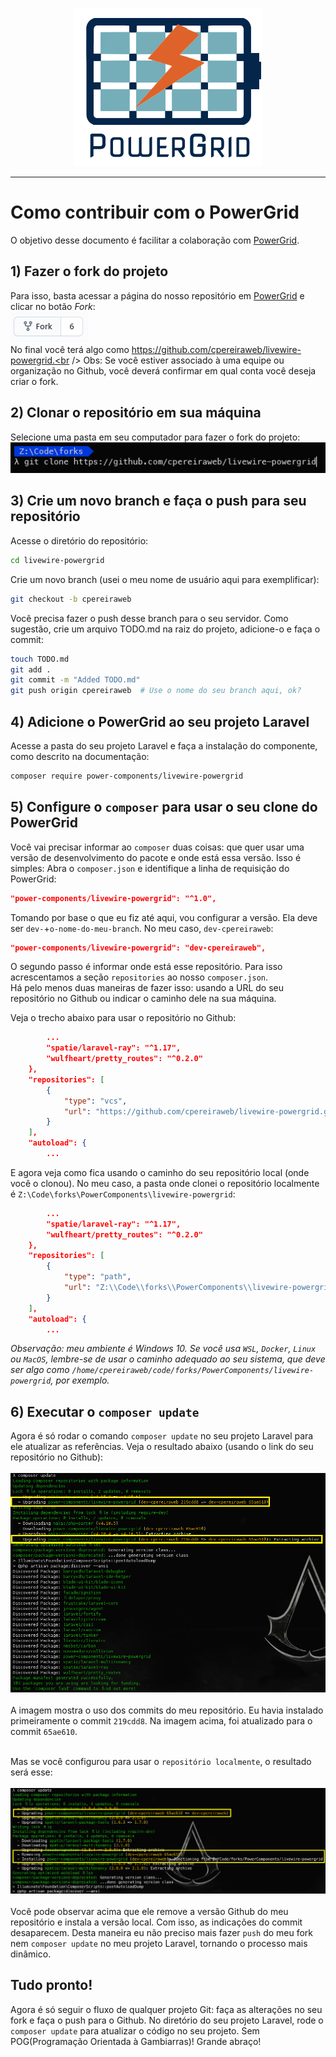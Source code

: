 <div align="center">
	<p><img  src="img/logo.png" alt="PowerGrid Logo"></p>
</div>

------

# Como contribuir com o PowerGrid

O objetivo desse documento é facilitar a colaboração com [PowerGrid](https://github.com/Power-Components/livewire-powergrid).

## 1) Fazer o fork do projeto
Para isso, basta acessar a página do nosso repositório em [PowerGrid](https://github.com/Power-Components/livewire-powergrid) e clicar no botão *Fork*:<br />
<img src="img/click-to-fork.png" /><br />
No final você terá algo como https://github.com/cpereiraweb/livewire-powergrid.<br />
Obs: Se você estiver associado à uma equipe ou organização no Github, você deverá confirmar em qual conta você deseja criar o fork.

## 2) Clonar o repositório em sua máquina
Selecione uma pasta em seu computador para fazer o fork do projeto:<br />
<img src="img/cloning-repo.png">

## 3) Crie um novo branch e faça o push para seu repositório
Acesse o diretório do repositório:
```bash
cd livewire-powergrid
```
Crie um novo branch (usei o meu nome de usuário aqui para exemplificar):
```bash
git checkout -b cpereiraweb
```
Você precisa fazer o push desse branch para o seu servidor.  Como sugestão, crie um arquivo TODO.md na raiz do projeto, adicione-o e faça o commit:
```bash
touch TODO.md
git add .
git commit -m "Added TODO.md"
git push origin cpereiraweb  # Use o nome do seu branch aqui, ok?
```
## 4) Adicione o PowerGrid ao seu projeto Laravel
Acesse a pasta do seu projeto Laravel e faça a instalação do componente, como descrito na documentação:
```bash
composer require power-components/livewire-powergrid
```
## 5) Configure o ```composer``` para usar o seu clone do PowerGrid
Você vai precisar informar ao `composer` duas coisas: que quer usar uma versão de desenvolvimento do pacote e onde está essa versão.  Isso é simples:
Abra o `composer.json` e identifique a linha de requisição do PowerGrid:
```json
"power-components/livewire-powergrid": "^1.0",
```
Tomando por base o que eu fiz até aqui, vou configurar a versão.  Ela deve ser `dev-`+`o-nome-do-meu-branch`.  No meu caso, `dev-cpereiraweb`:
```json
"power-components/livewire-powergrid": "dev-cpereiraweb",
```
O segundo passo é informar onde está esse repositório. Para isso acrescentamos a seção `repositories` ao nosso `composer.json`.  
Há pelo menos duas maneiras de fazer isso: usando a URL do seu repositório no Github ou indicar o caminho dele na sua máquina.

Veja o trecho abaixo para usar o repositório no Github:
```json
        ...
        "spatie/laravel-ray": "^1.17",
        "wulfheart/pretty_routes": "^0.2.0"
    },
    "repositories": [
        {
            "type": "vcs",
            "url": "https://github.com/cpereiraweb/livewire-powergrid.git"
        }
    ],
    "autoload": {
        ...
```

E agora veja como fica usando o caminho do seu repositório local (onde você o clonou).  No meu caso, a pasta onde clonei o repositório localmente é `Z:\Code\forks\PowerComponents\livewire-powergrid`:
```json
        ...
        "spatie/laravel-ray": "^1.17",
        "wulfheart/pretty_routes": "^0.2.0"
    },
    "repositories": [
        {
            "type": "path",
            "url": "Z:\\Code\\forks\\PowerComponents\\livewire-powergrid"
        }
    ],
    "autoload": {
        ...
```
*Observação: meu ambiente é Windows 10.  Se você usa `WSL`, `Docker`, `Linux` ou `MacOS`, lembre-se de usar o caminho adequado ao seu sistema, que deve ser algo como `/home/cpereiraweb/code/forks/PowerComponents/livewire-powergrid`, por exemplo.*<br />

## 6) Executar o `composer update`
Agora é só rodar o comando `composer update` no seu projeto Laravel para ele atualizar as referências.  Veja o resultado abaixo (usando o link do seu repositório no Github):<br />&nbsp;<br />
<img src="img/composer-update.png"><br />&nbsp;<br />
A imagem mostra o uso dos commits do meu repositório.  Eu havia instalado primeiramente o commit `219cdd8`.  Na imagem acima, foi atualizado para o commit `65ae610`.<br />&nbsp;<br />

Mas se você configurou para usar o `repositório localmente`, o resultado será esse:<br />&nbsp;<br />
<img src="img/composer-update-local-repo.png"><br />&nbsp;<br />
Você pode observar acima que ele remove a versão Github do meu repositório e instala a versão local.  Com isso, as indicações do commit desaparecem.  Desta maneira eu não preciso mais fazer `push` do meu fork nem `composer update` no meu projeto Laravel, tornando o processo mais dinâmico.

## Tudo pronto!
Agora é só seguir o fluxo de qualquer projeto Git: faça as alterações no seu fork e faça o push para o Github.  No diretório do seu projeto Laravel, rode o `composer update` para atualizar o código no seu projeto. Sem POG(Programação Orientada à Gambiarras)!  Grande abraço!
